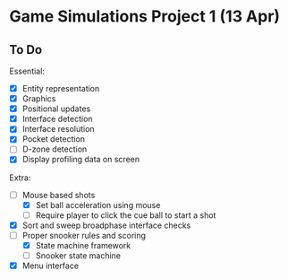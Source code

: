 # Game Simulations Project 1 (13 Apr)

## To Do

Essential:

- [x] Entity representation
- [x] Graphics
- [x] Positional updates
- [x] Interface detection
- [x] Interface resolution
- [x] Pocket detection
- [ ] D-zone detection
- [x] Display profiling data on screen

Extra:

- [ ] Mouse based shots
  - [x] Set ball acceleration using mouse
  - [ ] Require player to click the cue ball to start a shot
- [x] Sort and sweep broadphase interface checks
- [ ] Proper snooker rules and scoring
  - [x] State machine framework
  - [ ] Snooker state machine
- [x] Menu interface
